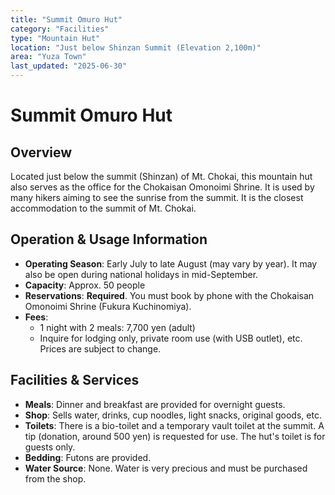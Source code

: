 ```yaml
---
title: "Summit Omuro Hut"
category: "Facilities"
type: "Mountain Hut"
location: "Just below Shinzan Summit (Elevation 2,100m)"
area: "Yuza Town"
last_updated: "2025-06-30"
---
```


# Summit Omuro Hut

## Overview
Located just below the summit (Shinzan) of Mt. Chokai, this mountain hut also serves as the office for the Chokaisan Omonoimi Shrine. It is used by many hikers aiming to see the sunrise from the summit. It is the closest accommodation to the summit of Mt. Chokai.

## Operation & Usage Information
- **Operating Season**: Early July to late August (may vary by year). It may also be open during national holidays in mid-September.
- **Capacity**: Approx. 50 people
- **Reservations**: **Required**. You must book by phone with the Chokaisan Omonoimi Shrine (Fukura Kuchinomiya).
- **Fees**:
    - 1 night with 2 meals: 7,700 yen (adult)
    - Inquire for lodging only, private room use (with USB outlet), etc. Prices are subject to change.

## Facilities & Services
- **Meals**: Dinner and breakfast are provided for overnight guests.
- **Shop**: Sells water, drinks, cup noodles, light snacks, original goods, etc.
- **Toilets**: There is a bio-toilet and a temporary vault toilet at the summit. A tip (donation, around 500 yen) is requested for use. The hut's toilet is for guests only.
- **Bedding**: Futons are provided.
- **Water Source**: None. Water is very precious and must be purchased from the shop.